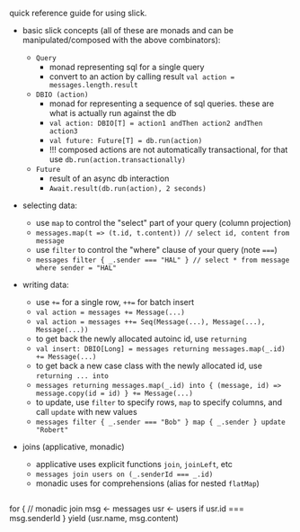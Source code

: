 quick reference guide for using slick.
  
- basic slick concepts (all of these are monads and can be manipulated/composed with the above combinators):
  - `Query`
    - monad representing sql for a single query
    - convert to an action by calling result `val action = messages.length.result`
  - `DBIO (action)`
    - monad for representing a sequence of sql queries. these are what is actually run against the db
    - `val action: DBIO[T] = action1 andThen action2 andThen action3`
    - `val future: Future[T] = db.run(action)`
    - !!! composed actions are not automatically transactional, for that use `db.run(action.transactionally)`
  - `Future`
    - result of an async db interaction
    - `Await.result(db.run(action), 2 seconds)`
  
- selecting data:
  - use `map` to control the "select" part of your query (column projection)
  - `messages.map(t => (t.id, t.content)) // select id, content from message`
  - use `filter` to control the "where" clause of your query (note `===`)
  - `messages filter { _.sender === "HAL" } // select * from message where sender = "HAL"`
    
- writing data:
  - use `+=` for a single row, `++=` for batch insert
  - `val action = messages += Message(...)`
  - `val action = messages ++= Seq(Message(...), Message(...), Message(...))`
  - to get back the newly allocated autoinc id, use `returning`
  - `val insert: DBIO[Long] = messages returning messages.map(_.id) += Message(...)`
  - to get back a new case class with the newly allocated id, use `returning ... into`
  - `messages returning messages.map(_.id) into { (message, id) => message.copy(id = id) } += Message(...)`
  - to update, use `filter` to specify rows, `map` to specify columns, and call `update` with new values
  - `messages filter { _.sender === "Bob" } map { _.sender } update "Robert"`
  
- joins (applicative, monadic)
  - applicative uses explicit functions `join`, `joinLeft`, etc
  - `messages join users on (_.senderId === _.id)`
  - monadic uses for comprehensions (alias for nested `flatMap`)
  ```
for { // monadic join
    msg <- messages
    usr <- users if usr.id === msg.senderId
} yield (usr.name, msg.content)
  ````
  
  
  
